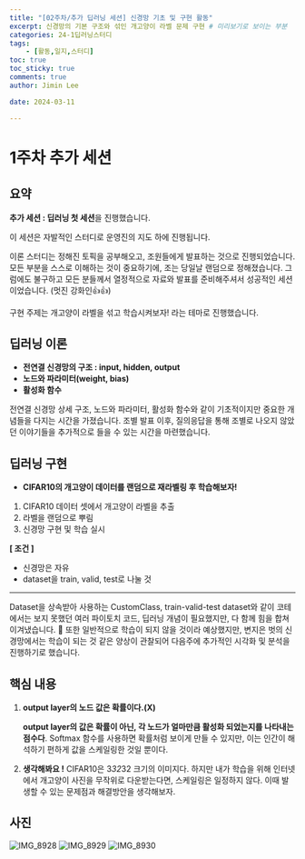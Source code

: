 ```yaml
---
title: "[02주차/추가 딥러닝 세션] 신경망 기초 및 구현 활동"
excerpt: 신경망의 기본 구조와 섞인 개고양이 라벨 문제 구현 # 미리보기로 보이는 부분
categories: 24-1딥러닝스터디
tags: 
    - [활동,일지,스터디]
toc: true
toc_sticky: true
comments: true
author: Jimin Lee

date: 2024-03-11

---
```

# 1주차 추가 세션

## 요약

**추가 세션 : 딥러닝 첫 세션**을 진행했습니다. 

이 세션은 자발적인 스터디로 운영진의 지도 하에 진행됩니다. 

이론 스터디는 정해진 토픽을 공부해오고, 조원들에게 발표하는 것으로 진행되었습니다. 모든 부분을 스스로 이해하는 것이 중요하기에, 조는 당일날 랜덤으로 정해졌습니다. 그럼에도 불구하고 모든 분들께서 열정적으로 자료와 발표를 준비해주셔서 성공적인 세션이었습니다. (멋진 강화인👍👍) 

구현 주제는 개고양이 라벨을 섞고 학습시켜보자! 라는 테마로 진행했습니다. 

## 딥러닝 이론

- **전연결 신경망의 구조 : input, hidden, output**
- **노드와 파라미터(weight, bias)**
- **활성화 함수**

전연결 신경망 상세 구조, 노드와 파라미터, 활성화 함수와 같이 기초적이지만 중요한 개념들을 다지는 시간을 가졌습니다. 조별 발표 이후, 질의응답을 통해 조별로 나오지 않았던 이야기들을 추가적으로 들을 수 있는 시간을 마련했습니다. 

## 딥러닝 구현

- **CIFAR10의 개고양이 데이터를 랜덤으로 재라벨링 후 학습해보자!**
1. CIFAR10 데이터 셋에서 개고양이 라벨을 추출
2. 라벨을 랜덤으로 뿌림 
3. 신경망 구현 및 학습 실시 

**[ 조건 ]**

- 신경망은 자유
- dataset을 train, valid, test로 나눌 것

---

Dataset을 상속받아 사용하는 CustomClass, train-valid-test dataset와 같이 코테에서는 보지 못했던 여러 파이토치 코드, 딥러닝 개념이 필요했지만, 다 함께 힘을 합쳐 이겨냈습니다. 🙌 또한 일반적으로 학습이 되지 않을 것이라 예상했지만, 변지은 벗의 신경망에서는 학습이 되는 것 같은 양상이 관찰되어 다음주에 추가적인 시각화 및 분석을 진행하기로 했습니다. 

## 핵심 내용

1. **output layer의 노드 값은 확률이다.(X)**
    
    **output layer의 값은 확률이 아닌, 각 노드가 얼마만큼 활성화 되었는지를 나타내는 점수다**. Softmax 함수를 사용하면 확률처럼 보이게 만들 수 있지만, 이는 인간이 해석하기 편하게 값을 스케일링한 것일 뿐이다. 
    
2. **생각해봐요 !** 
CIFAR10은 3*32*32 크기의 이미지다. 하지만 내가 학습을 위해 인터넷에서 개고양이 사진을 무작위로 다운받는다면, 스케일링은 일정하지 않다. 이때 발생할 수 있는 문제점과 해결방안을 생각해보자. 

## 사진
![IMG_8928](https://github.com/KanghwaSisters/kanghwasisters.github.io/assets/126959470/7c207d46-e3a5-4d20-9118-468a14ff65f4)
![IMG_8929](https://github.com/KanghwaSisters/kanghwasisters.github.io/assets/126959470/d72daddb-4b48-47e9-8c1b-bfa4409bad23)
![IMG_8930](https://github.com/KanghwaSisters/kanghwasisters.github.io/assets/126959470/113996f8-3f6b-4fcc-9ad6-153343ab76a5)


